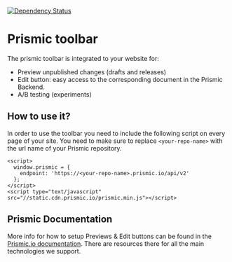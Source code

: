 [![Dependency Status](https://david-dm.org/prismicio/prismic-toolbar.svg)](https://david-dm.org/prismicio/prismic-toolbar)

# Prismic toolbar
The prismic toolbar is integrated to your website for:
 - Preview unpublished changes (drafts and releases)
 - Edit button: easy access to the corresponding document in the Prismic Backend.
 - A/B testing (experiments)

## How to use it?
In order to use the toolbar you need to include the following script on every page of your site. You need to make sure to replace `<your-repo-name>` with the url name of your Prismic repository.

```
<script>
  window.prismic = {
    endpoint: 'https://<your-repo-name>.prismic.io/api/v2'
  };
</script>
<script type="text/javascript" src="//static.cdn.prismic.io/prismic.min.js"></script>
```

## Prismic Documentation
More info for how to setup Previews & Edit buttons can be found in the [Prismic.io documentation](https://prismic.io/docs/javascript/beyond-the-api/in-website-preview). There are resources there for all the main technologies we support.